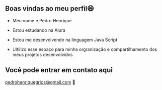 ## Boas vindas ao meu perfil😄

- Meu nome e Pedro Henrique 

- Estou estudando na Alura
- Estou me desenvolvendo na linguagem Java Script
- Ultilizo esse espaço para minha orgranização e compartilhamento dos meus projetos desenvolvidos 

## Você pode entrar em contato aqui

pedrohenriquegrios@gmail.com 📧

